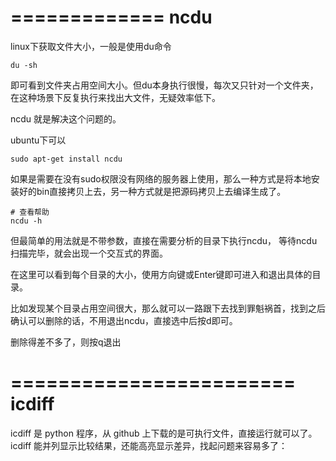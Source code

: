 =============
ncdu
=============
linux下获取文件大小，一般是使用du命令
```
du -sh
```
即可看到文件夹占用空间大小。但du本身执行很慢，每次又只针对一个文件夹，在这种场景下反复执行来找出大文件，无疑效率低下。

ncdu 就是解决这个问题的。

ubuntu下可以
```
sudo apt-get install ncdu
```
如果是需要在没有sudo权限没有网络的服务器上使用，那么一种方式是将本地安装好的bin直接拷贝上去，另一种方式就是把源码拷贝上去编译生成了。

```
# 查看帮助
ncdu -h 
```

但最简单的用法就是不带参数，直接在需要分析的目录下执行ncdu， 等待ncdu扫描完毕，就会出现一个交互式的界面。

在这里可以看到每个目录的大小，使用方向键或Enter键即可进入和退出具体的目录。

比如发现某个目录占用空间很大，那么就可以一路跟下去找到罪魁祸首，找到之后确认可以删除的话，不用退出ncdu，直接选中后按d即可。

删除得差不多了，则按q退出


========================
icdiff
========================
icdiff 是 python 程序，从 github 上下载的是可执行文件，直接运行就可以了。icdiff 能并列显示比较结果，还能高亮显示差异，找起问题来容易多了：
